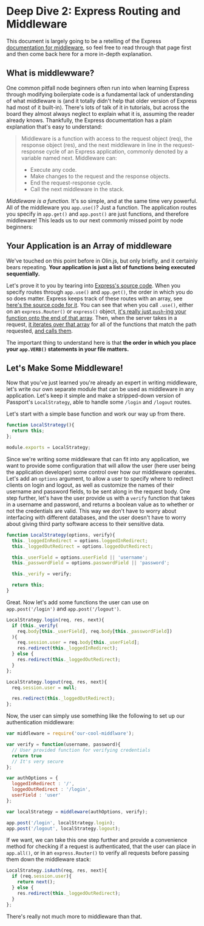 # Deep Dive 2: Express Routing and Middleware

This document is largely going to be a retelling of the Express [documentation for middleware](http://expressjs.com/guide/using-middleware.html), so feel free to read through that page first and then come back here for a more in-depth explanation.

## What is middlewware?
One common pitfall node beginners often run into when learning Express through modifying boilerplate code is a fundamental lack of understanding of what middleware is (and it totally didn't help that older version of Express had most of it built-in).
There's lots of talk of it in tutorials, but across the board they almost always neglect to explain what it is, assuming the reader already knows.
Thankfully, the Express documentation has a plain explanation that's easy to understand:

> Middleware is a function with access to the request object (req), the response object (res), and the next middleware in line in the request-response cycle of an Express application, commonly denoted by a variable named next.
> Middleware can:
>
> - Execute any code.
> - Make changes to the request and the response objects.
> - End the request-response cycle.
> - Call the next middleware in the stack.

*Middleware is a function.*
It's so simple, and at the same time very powerful.
All of the middleware you `app.use()`?
Just a function.
The application routes you specify in `app.get()` and `app.post()` are just functions, and therefore middleware!
This leads us to our next commonly missed point by node beginners:

## Your Application is an Array of middleware
We've touched on this point before in Olin.js, but only briefly, and it certainly bears repeating.
**Your application is just a list of functions being executed sequentially.**

<!-- NOTE: The following links are totally liable to
    be outdated in the not-too distant future -->
Let's prove it to you by tearing into [Express's source code](https://github.com/strongloop/express).
When you specify routes through `app.use()` and `app.get()`, the order in which you do so does matter.
Express keeps track of these routes with an array, see [here's the source code for it](https://github.com/strongloop/express/blob/master/lib/router/index.js#L46).
You can see that when you call `.use()`, either on an `express.Router()` or `express()` object, [it's really just `push`-ing your function onto the end of that array](https://github.com/strongloop/express/blob/master/lib/router/index.js#L460).
Then, when the server takes in a request, [it iterates over that array](https://github.com/strongloop/express/blob/master/lib/router/index.js#L205) for all of the functions that match the path requested, [and calls them](https://github.com/strongloop/express/blob/master/lib/router/index.js#L267).

The important thing to understand here is that **the order in which you place your `app.VERB()` statements in your file matters.**

## Let's Make Some Middleware!
Now that you've just learned you're already an expert in writing middleware, let's write our own separate module that can be used as middleware in any application.
Let's keep it simple and make a stripped-down version of Passport's `LocalStrategy`, able to handle some `/login` and `/logout` routes.

Let's start with a simple base function and work our way up from there.

```js
function LocalStrategy(){
  return this;
};

module.exports = LocalStrategy;
```

Since we're writing some middleware that can fit into any application, we want to provide some configuration that will allow the user (here user being the application developer) some control over how our middleware operates.
Let's add an `options` argument, to allow a user to specify where to redirect clients on login and logout, as well as customize the names of their username and password fields, to be sent along in the request body.
One step further, let's have the user provide us with a `verify` function that takes in a username and password, and returns a boolean value as to whether or not the credentials are valid.
This way we don't have to worry about interfacing with different databases, and the user doesn't have to worry about giving third party software access to their sensitive data.

```js
function LocalStrategy(options, verify){
  this._loggedInRedirect = options.loggedInRedirect;
  this._loggedOutRedirect = options.loggedOutRedirect;

  this._userField = options.userField || 'username';
  this._passwordField = options.passwordField || 'password';

  this._verify = verify;

  return this;
}
```

Great.
Now let's add some functions the user can use on `app.post('/login')` and `app.post('/logout')`.

```js
LocalStrategy.login(req, res, next){
  if (this._verify(
    req.body[this._userField], req.body[this._passwordField])
  ){
    req.session.user = req.body[this._userField];
    res.redirect(this._loggedInRedirect);
  } else {
    res.redirect(this._loggedOutRedirect);
  }
};

LocalStrategy.logout(req, res, next){
  req.session.user = null;

  res.redirect(this._loggedOutRedirect);
};
```

Now, the user can simply use something like the following to set up our authentication middleware:

```js
var middleware = require('our-cool-middlware');

var verify = function(username, password){
  // User provided function for verifying credentials
  return true
  // It's very secure
};

var authOptions = {
  loggedInRedirect : '/',
  loggedOutRedirect : '/login',
  userField : 'user'
};

var localStrategy = middleware(authOptions, verify);

app.post('/login', localStrategy.login);
app.post('/logout', localStrategy.logout);
```

If we want, we can take this one step further and provide a convenience method for checking if a request is authenticated, that the user can place in `app.all()`, or in an `express.Router()` to verify all requests before passing them down the middleware stack:

```js
LocalStrategy.isAuth(req, res, next){
  if (req.session.user){
    return next();
  } else {
    res.redirect(this._loggedOutRedirect);
  }
};
```

There's really not much more to middleware than that.
